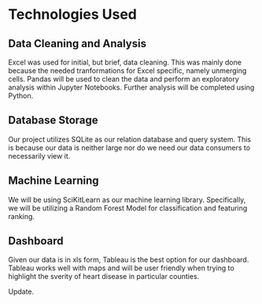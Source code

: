 # Technologies Used
## Data Cleaning and Analysis
Excel was used for initial, but brief, data cleaning. This was mainly done because the needed tranformations for Excel specific, namely unmerging cells. Pandas will be used to clean the data and perform an exploratory analysis within Jupyter Notebooks. Further analysis will be completed using Python.

## Database Storage
Our project utilizes SQLite as our relation database and query system. This is because our data is neither large nor do we need our data consumers to necessarily view it. 

## Machine Learning
We will be using SciKitLearn as our machine learning library. Specifically, we will be utilizing a Random Forest Model for classification and featuring ranking.

## Dashboard
Given our data is in xls form, Tableau is the best option for our dashboard. Tableau works well with maps and will be user friendly when trying to highlight the sverity of heart disease in particular counties.

Update.
